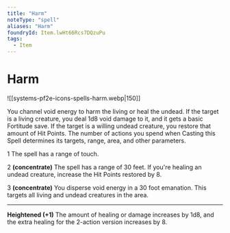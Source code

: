```yaml
---
title: "Harm"
noteType: "spell"
aliases: "Harm"
foundryId: Item.lwHt66Rcs7DQzuPu
tags:
  - Item
---
```


# Harm
![[systems-pf2e-icons-spells-harm.webp|150]]

You channel void energy to harm the living or heal the undead. If the target is a living creature, you deal 1d8 void damage to it, and it gets a basic Fortitude save. If the target is a willing undead creature, you restore that amount of Hit Points. The number of actions you spend when Casting this Spell determines its targets, range, area, and other parameters.

1 The spell has a range of touch.

2 **(concentrate)** The spell has a range of 30 feet. If you're healing an undead creature, increase the Hit Points restored by 8.

3 **(concentrate)** You disperse void energy in a 30 foot emanation. This targets all living and undead creatures in the area.

* * *

**Heightened (+1)** The amount of healing or damage increases by 1d8, and the extra healing for the 2-action version increases by 8.
